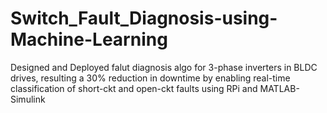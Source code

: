 # Switch_Fault_Diagnosis-using-Machine-Learning
Designed and Deployed falut diagnosis algo for 3-phase inverters in BLDC drives, resulting a 30% reduction in downtime by enabling real-time classification of short-ckt and open-ckt faults using RPi and MATLAB-Simulink
